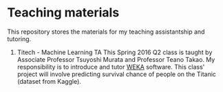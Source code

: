 # Teaching materials
This repository stores the materials for my teaching assistantship and tutoring.

1. Titech - Machine Learning TA
This Spring 2016 Q2 class is taught by Associate Professor Tsuyoshi Murata and Professor Teano Takao. My responsibility is to introduce and tutor [WEKA](http://weka.wikispaces.com/) software. This class' project will involve predicting survival chance of people on the Titanic (dataset from Kaggle). 
